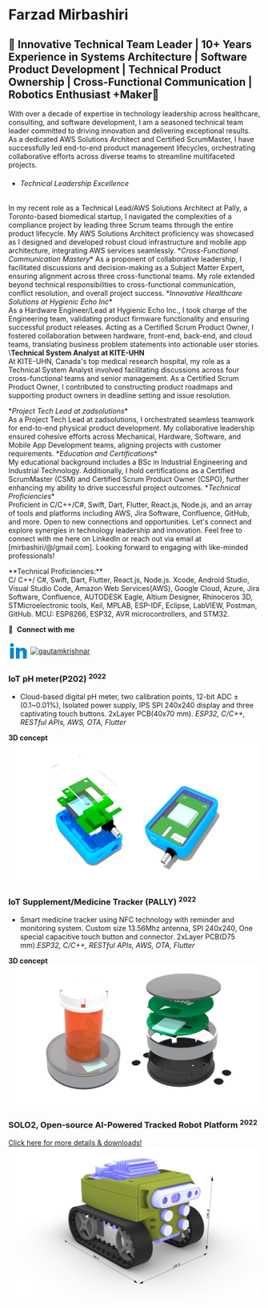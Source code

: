 # Farzad Mirbashiri
## 🚀 Innovative Technical Team Leader | 10+ Years Experience in Systems Architecture | Software Product Development | Technical Product Ownership | Cross-Functional Communication | Robotics Enthusiast +Maker🤖

With over a decade of expertise in technology leadership across healthcare, consulting, and software development, I am a seasoned technical team leader committed to driving innovation and delivering exceptional results. As a dedicated AWS Solutions Architect and Certified ScrumMaster, I have successfully led end-to-end product management lifecycles, orchestrating collaborative efforts across diverse teams to streamline multifaceted projects.
- <h6>Technical Leadership Excellence
In my recent role as a Technical Lead/AWS Solutions Architect at Pally, a Toronto-based biomedical startup, I navigated the complexities of a compliance project by leading three Scrum teams through the entire product lifecycle. My AWS Solutions Architect proficiency was showcased as I designed and developed robust cloud infrastructure and mobile app architecture, integrating AWS services seamlessly.
\**Cross-Functional Communication Mastery**
As a proponent of collaborative leadership, I facilitated discussions and decision-making as a Subject Matter Expert, ensuring alignment across three cross-functional teams. My role extended beyond technical responsibilities to cross-functional communication, conflict resolution, and overall project success.
\**Innovative Healthcare Solutions at Hygienic Echo Inc**\
As a Hardware Engineer/Lead at Hygienic Echo Inc., I took charge of the Engineering team, validating product firmware functionality and ensuring successful product releases. Acting as a Certified Scrum Product Owner, I fostered collaboration between hardware, front-end, back-end, and cloud teams, translating business problem statements into actionable user stories.
\\**Technical System Analyst at KITE-UHN**\
At KITE-UHN, Canada's top medical research hospital, my role as a Technical System Analyst involved facilitating discussions across four cross-functional teams and senior management. As a Certified Scrum Product Owner, I contributed to constructing product roadmaps and supporting product owners in deadline setting and issue resolution.

\**Project Tech Lead at zadsolutions**\
As a Project Tech Lead at zadsolutions, I orchestrated seamless teamwork for end-to-end physical product development. My collaborative leadership ensured cohesive efforts across Mechanical, Hardware, Software, and Mobile App Development teams, aligning projects with customer requirements.
\**Education and Certifications**\
My educational background includes a BSc in Industrial Engineering and Industrial Technology. Additionally, I hold certifications as a Certified ScrumMaster (CSM) and Certified Scrum Product Owner (CSPO), further enhancing my ability to drive successful project outcomes.
\**Technical Proficiencies**\
Proficient in C/C++/C#, Swift, Dart, Flutter, React.js, Node.js, and an array of tools and platforms including AWS, Jira Software, Confluence, GitHub, and more.
Open to new connections and opportunities. Let's connect and explore synergies in technology leadership and innovation.
Feel free to connect with me here on LinkedIn or reach out via email at [mirbashiri/@/gmail.com]. Looking forward to engaging with like-minded professionals!

\**Technical Proficiencies:**\
C/ C++/ C#, Swift, Dart, Flutter, React.js, Node.js. Xcode, Android Studio, Visual Studio Code, Amazon Web Services(AWS), Google Cloud, Azure, Jira Software, Confluence, AUTODESK Eagle, Altium Designer, Rhinoceros 3D, STMicroelectronic tools, Keil, MPLAB, ESP-IDF, Eclipse, LabVIEW, Postman, GitHub. MCU: ESP8266, ESP32, AVR microcontrollers, and STM32.

<div>
<p dir="auto"><g-emoji class="g-emoji" alias="link" fallback-src="https://github.githubassets.com/images/icons/emoji/unicode/1f517.png">🔗</g-emoji> &nbsp;<strong>Connect with me</strong></p>
<a href="https://www.linkedin.com/in/mirbashiri/" rel="nofollow"><img align="center" src="/assets/images/linkedin-bounce.gif" alt="gautamkrishnar" height="40" width="40" style="max-width: 100%;"></a>
<a href="https://www.instagram.com/_a_perfect_circle_/" rel="nofollow"><img align="center" src="https://raw.githubusercontent.com/rahuldkjain/github-profile-readme-generator/master/src/images/icons/Social/instagram.svg" alt="gautamkrishnar" height="40" width="50" style="max-width: 100%;"></a>
</div>

### IoT pH meter(P202) <sup>2022</sup>
- Cloud-based digital pH meter, two calibration points, 12-bit ADC ±(0.1~0.01%), Isolated power supply, IPS SPI 240x240 display and three captivating touch buttons. 2xLayer PCB(40x70 mm).
*ESP32, C/C++, RESTful APIs, AWS, OTA, Flutter*

**3D concept**
![This is an image](/assets/images/P202.png)

### IoT Supplement/Medicine Tracker (PALLY) <sup>2022</sup>
- Smart medicine tracker using NFC technology with reminder and monitoring system.
Custom size 13.56Mhz antenna, SPI 240x240, One special capacitive touch button and connector. 2xLayer PCB(D75 mm).*ESP32, C/C++, RESTful APIs, AWS, OTA, Flutter*

**3D concept**
![This is an image](/assets/images/PALLY.png)


### SOLO2, Open-source AI-Powered Tracked Robot Platform <sup>2022</sup>
[Click here for more details & downloads!](https://github.com/mirbashiri/SOLO2)
![This is an image](/assets/images/SOLO2_DIM.png)


